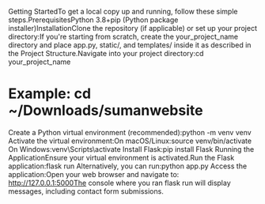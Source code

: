 Getting StartedTo get a local copy up and running, follow these simple steps.PrerequisitesPython 3.8+pip (Python package installer)InstallationClone the repository (if applicable) or set up your project directory:If you're starting from scratch, create the your_project_name directory and place app.py, static/, and templates/ inside it as described in the Project Structure.Navigate into your project directory:cd your_project_name
# Example: cd ~/Downloads/sumanwebsite
Create a Python virtual environment (recommended):python -m venv venv
Activate the virtual environment:On macOS/Linux:source venv/bin/activate
On Windows:venv\Scripts\activate
Install Flask:pip install Flask
Running the ApplicationEnsure your virtual environment is activated.Run the Flask application:flask run
Alternatively, you can run:python app.py
Access the application:Open your web browser and navigate to: http://127.0.0.1:5000The console where you ran flask run will display messages, including contact form submissions.

